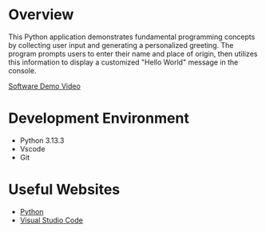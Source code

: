 # Overview

This Python application demonstrates fundamental programming concepts by collecting user input and generating a personalized greeting. The program prompts users to enter their name and place of origin, then utilizes this information to display a customized "Hello World" message in the console.

[Software Demo Video](http://youtube.link.goes.here)

# Development Environment

* Python 3.13.3
* Vscode
* Git

# Useful Websites

* [Python](https://www.python.org/downloads/)
* [Visual Studio Code](https://code.visualstudio.com/download)
